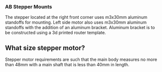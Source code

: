 ### AB Stepper Mounts
The stepper located at the right front corner uses m3x30mm aluminum standoffs for mounting.  Left side motor also uses m3x30mm aluminum standoffs with the addition of an
aluminum bracket.  Aluminum bracket is to be constructed using a 3d printed router template.

## What size stepper motor?
Stepper motor requirements are such that the main body measures no more than 48mm with a main shaft that is less than 40mm in length.
